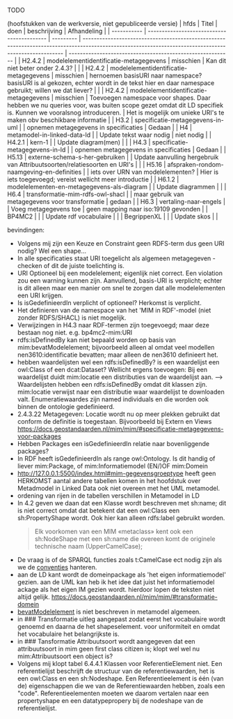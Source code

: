 TODO

(hoofstukken van de werkversie, niet gepubliceerde versie)
| hfds        | Titel                                      | doen      | beschrijving                                                                                                                                          | Afhandeling                                                |
| ----------- | ------------------------------------------ | --------- | ----------------------------------------------------------------------------------------------------------------------------------------------------- | ---------------------------------------------------------- |
| H2.4.2      | modelelementidentificatie-metagegevens     | misschien | Kan dit niet beter onder 2.4.3?                                                                                                                       |                                                            |
| H2.4.2      | modelelementidentificatie-metagegevens     | misschien | hernoemen basisURI naar namespace? basisURI is al gekozen, echter wordt in de tekst hier en daar namespace gebruikt; willen we dat liever?            |                                                            |
| H2.4.2      | modelelementidentificatie-metagegevens     | misschien | Toevoegen namespace voor shapes. Daar hebben we nu queries voor, was buiten scope gezet omdat dit LD specifiek is. Kunnen we vooralsnog introduceren. | Het is mogelijk om unieke URI's te maken obv beschikbare informatie                                                             |
| H3.2        | specificatie-metagegevens-in-uml           |           | opnemen metagegevens in specificaties                                                                                                                 | Gedaan                                                     |
| H4          | metamodel-in-linked-data-ld                |           | Update tekst waar nodig                                                                                                                               | niet nodig                                                 |
| H4.2.1      | kern-1                                     |           | Update diagram(men)                                                                                                                                   |                                                            |
| H4.3        | specificatie-metagegevens-in-ld            |           | opnemen metagegevens in specificaties                                                                                                                 | Gedaan                                                     |
| H5.13       | externe-schema-s-her-gebruiken             |           | Update aanvulling hergebruik van Attribuutsoorten/relatiesoorten en URI's                                                                             |                                                            |
| H5.16       | afspraken-rondom-naamgeving-en-definities  |           | iets over URN van modelelementen?                                                                                                                     | Hier is iets toegevoegd; vereist wellicht meer introductie |
| H6.1.2      | modelelementen-en-metagegevens-als-diagram |           | Update diagrammen                                                                                                                                     |                                                            |
| H6.4        | transformatie-mim-rdfs-owl-shacl           |           | maar gebruik van metagegevens voor transformatie                                                                                                      | gedaan                                                      |
| H6.3        | vertaling-naar-engels                      |           | Voeg metagegevens toe                                                                                                                                 | geen mapping naar iso:19109 gevonden                       |
| BP4MC2      |                                            |           | Update rdf vocabulaire                                                                                                                                |                                                            |
| BegrippenXL |                                            |           | Update skos                                                                                                                                           |                                                            |

bevindingen:
- Volgens mij zijn een Keuze en Constraint geen RDFS-term dus geen URI nodig? Wel een shape...
- In alle specificaties staat URI toegelicht als algemeen metagegeven - checken of dit de juiste toelichting is.
- URI Optioneel bij een modelelement; eigenlijk niet correct. Een violation zou een warning kunnen zijn. Aanvullend, basis-URI is verplicht; echter is dit alleen maar een  manier om snel te zorgen dat alle modelelementen een URI krijgen.
- Is isGedefinieerdIn verplicht of optioneel? Herkomst is verplicht.
- Het definieren van de namespace van het 'MIM in RDF'-model (niet zonder RDFS/SHACL) is niet mogelijk.
- Verwijzingen in H4.3 naar RDF-termen zijn toegevoegd; maar deze bestaan nog niet. e.g. bp4mc2-mim:URI
- rdfs:isDefinedBy kan niet bepaald worden op basis van mim:bevatModelelement; bijvoorbeeld alleen al omdat veel modellen nen3610:identificatie bevatten; maar alleen de nen3610 definieert het. 
- hebben waardelijsten wel een rdfs:isDefinedBy? is een waardelijst een owl:Class of een dcat:Dataset?
Wellicht ergens toevoegen: Bij een waardelijst duidt mim:locatie een distributies van de waardelijst aan.
--> Waardelijsten hebben een rdfs:isDefinedBy omdat dit klassen zijn. mim:locatie verwijst naar een distributie waar waardelijst te downloaden valt. 
Enumeratiewaardes zijn named individuals en die worden ook binnen de ontologie gedefinieerd.
- 2.4.3.22 Metagegeven: Locatie wordt nu op meer plekken gebruikt dat conform de definitie is toegestaan. Bijvoorbeeld bij Extern en Views https://docs.geostandaarden.nl/mim/mim/#specificatie-metagegevens-voor-packages
- Hebben Packages een isGedefinieerdIn relatie naar bovenliggende packages?
- In RDF heeft isGedefinieerdIn als range owl:Ontology. Is dit handig of liever mim:Package, of mim:Informatiemodel (EN/)OF mim:Domein
- http://127.0.0.1:5500/index.html#mim-gegevensgroeptype heeft geen HERKOMST aantal andere tabellen komen in het hoofdstuk over Metadmodel in Linked Data ook niet overeen met het UML metamodel.
- ordening van rijen in de tabellen verschillen in Metamodel in LD
- In 4.2 geven we daan dat een Klasse wordt beschreven met sh:name; dit is niet correct omdat dat betekent dat een owl:Class een sh:PropertyShape wordt. Ook hier kan alleen rdfs:label gebruikt worden.
  >Elk voorkomen van een MIM «metaclass» kent ook een sh:NodeShape met een sh:name die overeen komt de originele technische naam (UpperCamelCase);
- De vraag is of de SPARQL functies zoals t:CamelCase ect nodig zijn als we de [conventies](https://docs.geostandaarden.nl/mim/mim/#naamgeving-voor-alternatief-2-ook-leesbaar-door-systemen) hanteren.
- aan de LD kant wordt de domeinpackage als 'het eigen informatiemodel' gezien. aan de UML kan heb ik het idee dat juist het informatiemodel ackage als het eigen IM gezien wordt. hierdoor lopen de teksten niet altijd gelijk. https://docs.geostandaarden.nl/mim/mim/#transformatie-domein
- [bevatModelelement](https://docs.geostandaarden.nl/mim/mim/#transformatie-bevat-modelelement) is niet beschreven in metamodel algemeen.
- in ### Transformatie uitleg aangepast zodat eerst het vocabulaire wordt genoemd en daarna de het shapeselement. voor uniformiteit en omdat het vocabulaire het belangrijkste is.
- in ### Tansformatie Attribuutsoort wordt aangegeven dat een attribuutsoort in mim geen first class citizen is; klopt wel wel nu mim:Attribuutsoort een object is?
- Volgens mij klopt tabel 6.4.4.1 Klassen voor ReferentieElement niet. Een referentielijst beschrijft de structuur van de referentiewaarden, het is een owl:Class en een sh:Nodeshape. Een Referentieelement is één (van de) eigenschappen die we van de Referentiewaarden hebben, zoals een "code". Referentieelementen moeten we daarom vertalen naar een propertyshape en een datatypepropery bij de nodeshape van de referentielijst.

